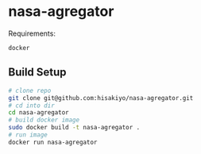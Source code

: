 # nasa-agregator



Requirements:
```
docker
```

## Build Setup

```bash
# clone repo
git clone git@github.com:hisakiyo/nasa-agregator.git
# cd into dir
cd nasa-agregator
# build docker image
sudo docker build -t nasa-agregator .
# run image
docker run nasa-agregator
```
